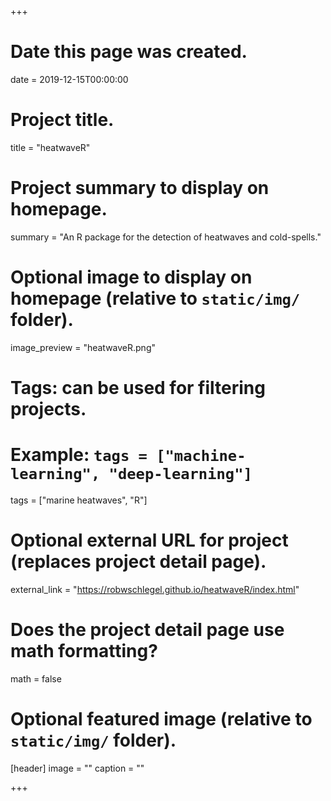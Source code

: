 +++
# Date this page was created.
date = 2019-12-15T00:00:00

# Project title.
title = "heatwaveR"

# Project summary to display on homepage.
summary = "An R package for the detection of heatwaves and cold-spells."

# Optional image to display on homepage (relative to `static/img/` folder).
image_preview = "heatwaveR.png"

# Tags: can be used for filtering projects.
# Example: `tags = ["machine-learning", "deep-learning"]`
tags = ["marine heatwaves", "R"]

# Optional external URL for project (replaces project detail page).
external_link = "https://robwschlegel.github.io/heatwaveR/index.html"

# Does the project detail page use math formatting?
math = false

# Optional featured image (relative to `static/img/` folder).
[header]
image = ""
caption = ""

+++

